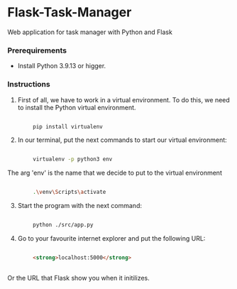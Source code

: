 # Flask-Task-Manager
Web application for task manager with Python and Flask

### Prerequirements

* Install Python 3.9.13 or higger.

### Instructions

1. First of all, we have to work in a virtual environment. To do this, we need to install the Python virtual environment.

```bash

		pip install virtualenv

```

2. In our terminal, put the next commands to start our virtual environment:

```bash

		virtualenv -p python3 env

```

The arg 'env' is the name that we decide to put to the virtual environment

```bash

		.\venv\Scripts\activate

```

3. Start the program with the next command:

```bash

		python ./src/app.py

```

4. Go to your favourite internet explorer and put the following URL:

```html

		<strong>localhost:5000</strong>
		
```
Or the URL that Flask show you when it initilizes.
